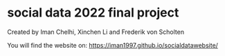 # social data 2022 final project

Created by Iman Chelhi, Xinchen Li and Frederik von Scholten

You will find the website on: https://iman1997.github.io/socialdatawebsite/

